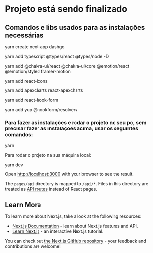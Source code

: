 # Projeto está sendo finalizado

## Comandos e libs usados para as instalações necessárias

yarn create next-app dashgo

yarn add typescript @types/react @types/node -D

yarn add @chakra-ui/react @chakra-ui/core @emotion/react @emotion/styled framer-motion

yarn add react-icons

yarn add apexcharts react-apexcharts

yarn add react-hook-form

yarn add yup @hookform/resolvers

### Para fazer as instalações e rodar o projeto no seu pc, sem precisar fazer as instalações acima, usar os seguintes comandos:

yarn

Para rodar o projeto na sua máquina local:

yarn dev

Open [http://localhost:3000](http://localhost:3000) with your browser to see the result.

The `pages/api` directory is mapped to `/api/*`. Files in this directory are treated as [API routes](https://nextjs.org/docs/api-routes/introduction) instead of React pages.

## Learn More

To learn more about Next.js, take a look at the following resources:

- [Next.js Documentation](https://nextjs.org/docs) - learn about Next.js features and API.
- [Learn Next.js](https://nextjs.org/learn) - an interactive Next.js tutorial.

You can check out [the Next.js GitHub repository](https://github.com/vercel/next.js/) - your feedback and contributions are welcome!